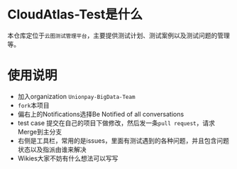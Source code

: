 # CloudAtlas-Test是什么

本仓库定位于`云图测试管理平台`，主要提供测试计划、测试案例以及测试问题的管理等。

# 使用说明

- 加入organization `Unionpay-BigData-Team`
- `fork`本项目
- 偏右上的Notifications选择Be Notified of all conversations
- test case 提交在自己的项目下做修改，然后发一条`pull request`，请求Merge到主分支
- 右侧是工具栏，常用的是issues，里面有测试遇到的各种问题，并且包含问题状态以及指派由谁来解决
- Wikies大家不妨有什么想法可以写写
